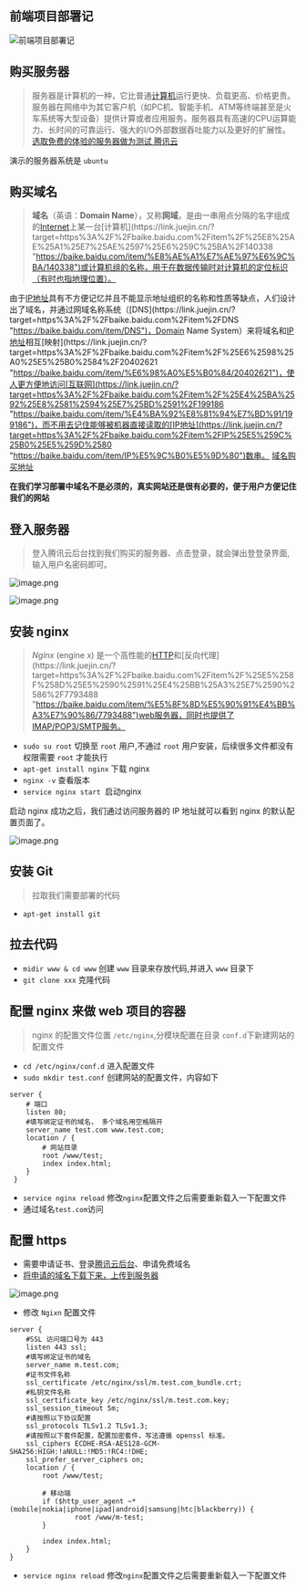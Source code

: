 <!--
 * @Author: 时光@
 * @Date: 2022-07-30 11:55:25
 * @LastEditTime: 2022-07-30 11:55:26
 * @Description: 
-->
   

## 前端项目部署记


![前端项目部署记](https://qn.huat.xyz/mac/20220730114455.awebp)  

## 购买服务器

> 服务器是计算机的一种，它比普通[计算机](https://link.juejin.cn/?target=https%3A%2F%2Fbaike.baidu.com%2Fitem%2F%25E8%25AE%25A1%25E7%25AE%2597%25E6%259C%25BA%2F140338 "https://baike.baidu.com/item/%E8%AE%A1%E7%AE%97%E6%9C%BA/140338")运行更快、负载更高、价格更贵。服务器在网络中为其它客户机（如PC机、智能手机、ATM等终端甚至是火车系统等大型设备）提供计算或者应用服务。服务器具有高速的CPU运算能力、长时间的可靠运行、强大的I/O外部数据吞吐能力以及更好的扩展性。 [选取免费的体验的服务器做为测试 腾讯云](https://link.juejin.cn/?target=https%3A%2F%2Fcloud.tencent.com%2Fact%2Ffree%2Fenterprise "https://cloud.tencent.com/act/free/enterprise")

演示的服务器系统是 `ubuntu`

## 购买域名

> **域名**（英语：**Domain Name**），又称**网域**，是由一串用点分隔的名字组成的[Internet](https://link.juejin.cn/?target=https%3A%2F%2Fbaike.baidu.com%2Fitem%2FInternet "https://baike.baidu.com/item/Internet")上某一台[计算机](https://link.juejin.cn/?target=https%3A%2F%2Fbaike.baidu.com%2Fitem%2F%25E8%25AE%25A1%25E7%25AE%2597%25E6%259C%25BA%2F140338 "https://baike.baidu.com/item/%E8%AE%A1%E7%AE%97%E6%9C%BA/140338")或计算机组的名称，用于在数据传输时对计算机的定位标识（有时也指地理位置）。

由于[IP地址](https://link.juejin.cn/?target=https%3A%2F%2Fbaike.baidu.com%2Fitem%2FIP%25E5%259C%25B0%25E5%259D%2580%2F150859 "https://baike.baidu.com/item/IP%E5%9C%B0%E5%9D%80/150859")具有不方便记忆并且不能显示地址组织的名称和性质等缺点，人们设计出了域名，并通过网域名称系统（[DNS](https://link.juejin.cn/?target=https%3A%2F%2Fbaike.baidu.com%2Fitem%2FDNS "https://baike.baidu.com/item/DNS")，Domain Name System）来将域名和[IP地址](https://link.juejin.cn/?target=https%3A%2F%2Fbaike.baidu.com%2Fitem%2FIP%25E5%259C%25B0%25E5%259D%2580 "https://baike.baidu.com/item/IP%E5%9C%B0%E5%9D%80")相互[映射](https://link.juejin.cn/?target=https%3A%2F%2Fbaike.baidu.com%2Fitem%2F%25E6%2598%25A0%25E5%25B0%2584%2F20402621 "https://baike.baidu.com/item/%E6%98%A0%E5%B0%84/20402621")，使人更方便地访问[互联网](https://link.juejin.cn/?target=https%3A%2F%2Fbaike.baidu.com%2Fitem%2F%25E4%25BA%2592%25E8%2581%2594%25E7%25BD%2591%2F199186 "https://baike.baidu.com/item/%E4%BA%92%E8%81%94%E7%BD%91/199186")，而不用去记住能够被机器直接读取的[IP地址](https://link.juejin.cn/?target=https%3A%2F%2Fbaike.baidu.com%2Fitem%2FIP%25E5%259C%25B0%25E5%259D%2580 "https://baike.baidu.com/item/IP%E5%9C%B0%E5%9D%80")数串。 [域名购买地址](https://link.juejin.cn/?target=https%3A%2F%2Fcloud.tencent.com%2Fact%2Fdomainsales%3Ffrom%3D15049 "https://cloud.tencent.com/act/domainsales?from=15049")

**在我们学习部署中域名不是必须的，真实网站还是很有必要的，便于用户方便记住我们的网站**

## 登入服务器

> 登入腾讯云后台找到我们购买的服务器、点击登录，就会弹出登登录界面,输入用户名密码即可。

![image.png](https://qn.huat.xyz/mac/20220730114509.awebp)

![image.png](https://qn.huat.xyz/mac/20220730114519.awebp)

## 安装 nginx

> _Nginx_ (engine x) 是一个高性能的[HTTP](https://link.juejin.cn/?target=https%3A%2F%2Fbaike.baidu.com%2Fitem%2FHTTP "https://baike.baidu.com/item/HTTP")和[反向代理](https://link.juejin.cn/?target=https%3A%2F%2Fbaike.baidu.com%2Fitem%2F%25E5%258F%258D%25E5%2590%2591%25E4%25BB%25A3%25E7%2590%2586%2F7793488 "https://baike.baidu.com/item/%E5%8F%8D%E5%90%91%E4%BB%A3%E7%90%86/7793488")web服务器，同时也提供了IMAP/POP3/SMTP服务。

-   `sudo su root` 切换至 `root` 用户,不通过 `root` 用户安装，后续很多文件都没有权限需要 `root` 才能执行
-   `apt-get install nginx` 下载 nginx
-   `nginx -v` 查看版本
-   `service nginx start`  启动nginx

启动 nginx 成功之后，我们通过访问服务器的 IP 地址就可以看到 nginx 的默认配置页面了。

![image.png](https://qn.huat.xyz/mac/20220730114528.awebp)

## 安装 Git

> 拉取我们需要部署的代码

-   `apt-get install git`

## 拉去代码

-   `midir www & cd www` 创建 `www` 目录来存放代码,并进入 `www` 目录下
-   `git clone xxx` 克隆代码

## 配置 nginx 来做 web 项目的容器

> nginx 的配置文件位置 `/etc/nginx`,分模块配置在目录 `conf.d`下新建网站的配置文件

-   `cd /etc/nginx/conf.d` 进入配置文件
-   `sudo mkdir test.conf` 创建网站的配置文件，内容如下

```
server {
    # 端口
    listen 80;
    #填写绑定证书的域名， 多个域名用空格隔开
    server_name test.com www.test.com;
    location / {
        # 网站目录
        root /www/test;
        index index.html;
    }
 }
```

-   `service nginx reload` 修改`nginx`配置文件之后需要重新载入一下配置文件
-   通过域名`test.com`访问

## 配置 https

-   需要申请证书、登录[腾讯云后台](https://link.juejin.cn/?target=https%3A%2F%2Fconsole.cloud.tencent.com%2Fssl "https://console.cloud.tencent.com/ssl")、申请免费域名
-   [将申请的域名下载下来，上传到服务器](https://link.juejin.cn/?target=https%3A%2F%2Fcloud.tencent.com%2Fdocument%2Fproduct%2F400%2F35244 "https://cloud.tencent.com/document/product/400/35244")

![image.png](https://qn.huat.xyz/mac/20220730114633.awebp)

-   修改 `Ngixn` 配置文件

```
server {
    #SSL 访问端口号为 443
    listen 443 ssl;
    #填写绑定证书的域名
    server_name m.test.com;
    #证书文件名称
    ssl_certificate /etc/nginx/ssl/m.test.com_bundle.crt;
    #私钥文件名称
    ssl_certificate_key /etc/nginx/ssl/m.test.com.key;
    ssl_session_timeout 5m;
    #请按照以下协议配置
    ssl_protocols TLSv1.2 TLSv1.3;
    #请按照以下套件配置，配置加密套件，写法遵循 openssl 标准。
    ssl_ciphers ECDHE-RSA-AES128-GCM-SHA256:HIGH:!aNULL:!MD5:!RC4:!DHE;
    ssl_prefer_server_ciphers on;
    location / {
        root /www/test;
        
        # 移动端
        if ($http_user_agent ~* (mobile|nokia|iphone|ipad|android|samsung|htc|blackberry)) {
                root /www/m-test;
        }
        
        index index.html;
    }
}
```

-   `service nginx reload` 修改`nginx`配置文件之后需要重新载入一下配置文件

